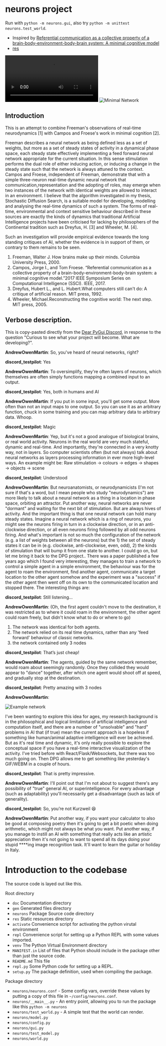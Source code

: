 # neurons project

Run with `python -m neurons.gui`, also try `python -m unittest neurons.test_world`.

- Inspired by [Referential communication as a collective property of a brain-body-environment-body-brain system: A minimal cognitive model](./doc/campos2017.pdf)
- [res](./res/)

![Example network animation](./res/simple-network-example.mp4)
![Minimal Network](./doc/screenshots/019.png)

## Introduction

This is an attempt to combine Freeman's observations of real-time neurodynamics [1] with Campos and Froese's work in minimal cognition [2].

Freeman describes a neural network as being defined less as a set of weights, but more as a set of steady states of activity in a dynamical phase space, each steady state effectively implementing a feed forward neural network appropriate for the current situation.
In this sense stimulation performs the dual role of either inducing action, or inducing a change in the steady state such that the network is always attuned to the context.
Campos and Froese, independent of Freeman, demonstrate that with a simple three-neuron real-time dynamic neural network that communication,representation and the adopting of roles, may emerge when two instances of the network with identical weights are allowed to interact in an environment.
I believe that the algorithm investigated in my thesis, Stochastic Diffusion Search, is a suitable model for developing, modelling and analysing the real-time dynamics of such a system.
The forms of real-time, environmental and context sensitive behaviour described in these sources are exactly the kinds of dynamics that traditional Artificial Intelligence projects have been criticised for lacking by philosophers of the Continental tradition such as Dreyfus, H. [3] and Wheeler, M. [4].

Such an investigation will provide empirical evidence towards the long standing critiques of AI, whether the evidence is in support of them, or contrary to them remains to be seen.

1. Freeman, Walter J. How brains make up their minds. Columbia University Press, 2000.
1. Campos, Jorge I., and Tom Froese. “Referential communication as a collective property of a brain-body-environment-body-brain system: a minimal cognitive model.”2017 IEEE Symposium Series on Computational Intelligence (SSCI). IEEE, 2017.
1. Dreyfus, Hubert L., and L. Hubert.What computers still can't do: A critique of artificial reason. MIT press, 1992.
1. Wheeler, Michael.Reconstructing the cognitive world: The next step. MIT press, 2005.

## Verbose description.

This is copy-pasted directly from the [Dear PyGui Discord](https://discord.gg/JQDPD8Vd), in response to the question "Curious to see what your project will become. What are developing?".

**AndrewOwenMartin**: So, you've heard of neural networks, right?

**discord_testpilot**: Yes

**AndrewOwenMartin**: To oversimplify, they're often layers of neurons, which themselves are often simply functions mapping a combined input to an output.

**discord_testpilot**: Yes, both in humans and AI

**AndrewOwenMartin**: If you put in some input, you'll get some output. More often than not an input maps to one output.
So you can use it as an arbitrary function, chuck in some training and you can map arbitrary data to arbitrary data. Whoop.

**discord_testpilot**: Magic

**AndrewOwenMartin**: Yep, but it's not a good analogue of biological brains, or real world activity.
Neurons in the real world are very much stateful, dynamic and real-time.
And importantly, they're connected in a very knotty way, not in layers.
So computer scientists often (but not always) talk about neural networks as layers processing information in ever more high-level ways.
An example might be: Raw stimulation -> colours -> edges -> shapes -> objects -> scene

**discord_testpilot**: Understood

**AndrewOwenMartin**: But neuroanatomists, or neurodynamicists (I'm not sure if that's a word, but I mean people who study "neurodynamics") are more likely to talk about a neural network as a thing in a location in phase space, orbiting an attractor.
Put another way, neural networks are never "dormant" and waiting for the next bit of stimulation.
But are always hives of activity.
And the important thing is that one neural network can hold many steady states.
Imagine a neural network which is a ring of neurons, you might see the neurons firing in turn in a clockwise direction, or in an anti-clockwise direction, or all even neurons firing followed by all odd neurons firing.
And what's important is not so much the configuration of the network (e.g. a list of weights between all the neurons) but the 1) the set of steady states it can be in (e.g. clockwise, anti-clockwise, even, odd), 2) the kinds of stimulation that will bump it from one state to another.
I could go on, but let me bring it back to the DPG project..
There was a paper published a few years ago which I found very interesting, they manages to train a network to control a simple agent in a simple environment, the behaviour was for the agent to roam the environment, find another agent, communicate a target location to the other agent somehow and the experiment was a "success" if the other agent then went off on its own to the communicated location and stopped there.
The interesting things are:

**discord_testpilot**: Still listening...

**AndrewOwenMartin**: (Oh, the first agent couldn't move to the destination, it was restricted as to where it could roam in the environment, the other agent could roam freely, but didn't know what to do or where to go)

 1. The network was identical for both agents.
 2. The network relied on its real time dynamics, rather than any 'feed forward' behaviour of classic networks.
 3. the network contained only 3 nodes

**discord_testpilot**: That’s just cheap!

**AndrewOwenMartin**: The agents, guided by the same network remember, would roam about seemingly randomly. Once they collided they would appear to "dance" together, after which one agent would shoot off at speed, and gradually stop at the destination.

**discord_testpilot**: Pretty amazing with 3 nodes

**AndrewOwenMartin**: 

![Example network](./doc/network.png)

I've been wanting to explore this idea for ages, my research background is in the philosophical and logical limitations of artificial intelligence and computation itself, and there are a number of "unsolvable" and "hard" problems in AI that (if true) mean the current approach is a hopeless if something like human/animal adaptive intelligence will ever be achieved.
But as it's real time and dynamic, it's only really possible to explore the conceptual space if you have a real-time interactive visualization of the activity.
I've tried before with React/Flask/Websockets, but there was too much going on.
Then DPG allows me to get something like yesterday's GIF/WEBM in a couple of hours.

**discord_testpilot**: That is pretty impressive.

**AndrewOwenMartin**: I'll point out that I'm not about to suggest there's any possibility of "true" general AI, or superintelligence. For every advantage (such as adaptability) you'll necessarily get a disadvantage (such as lack of generality).

**discord_testpilot**: So, you’re not Kurzweil :laughing:

**AndrewOwenMartin**: Put another way, if you want your calculator to also be good at composing poetry then it's going to get a bit poetic when doing arithmetic, which might not always be what you want.
Put another way, if you manage to instill an AI with something that really acts like an artistic appreciation then it's not going to want to spend all its days doing your stupid \*\*\*\*ing image recognition task. It'll want to learn the guitar or holiday in Italy.

# Introduction to the codebase

The source code is layed out like this.

Root directory
- `doc` Documentation directory
- `gen` Generated files directory
- `neurons` Package Source code directory
- `res` Static resources directory
- `activate` Convenience script for activating the python virutal environment
- `repl` Convenience script for setting up a Python REPL with some values imported.
- `venv` The Python Virtual Environment directory
- `MANIFEST.in` List of files that Python should include in the package other than just the source code.
- `README.md` This file
- `repl.py` Some Python code for setting up a REPL.
- `setup.py` The package definition, used when compiling the package.

Package directory
- `neurons/neurons.conf` - Some config vars, override these values by putting a copy of this file in `~/config/neurons.conf`.
- `neurons/__main__.py` - An entry point, allowing you to run the package like this `python -m neurons`
- `neurons/test_world.py` - A simple test that the world can render.
- `neurons/model.py`
- `neurons/config.py`
- `neurons/gui.py`
- `neurons/test_model.py`
- `neurons/world.py`

